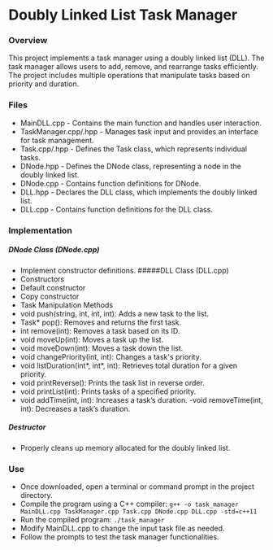 # Doubly Linked List Task Manager

### Overview
This project implements a task manager using a doubly linked list (DLL). The task manager allows users to add, remove, and rearrange tasks efficiently. The project includes multiple operations that manipulate tasks based on priority and duration.

### Files
- MainDLL.cpp - Contains the main function and handles user interaction.
- TaskManager.cpp/.hpp - Manages task input and provides an interface for task management.
- Task.cpp/.hpp - Defines the Task class, which represents individual tasks.
- DNode.hpp - Defines the DNode class, representing a node in the doubly linked list.
- DNode.cpp - Contains function definitions for DNode.
- DLL.hpp - Declares the DLL class, which implements the doubly linked list.
- DLL.cpp - Contains function definitions for the DLL class.

### Implementation
##### DNode Class (DNode.cpp)
- Implement constructor definitions.
#####DLL Class (DLL.cpp)
- Constructors
- Default constructor
- Copy constructor
- Task Manipulation Methods
- void push(string, int, int, int): Adds a new task to the list.
- Task* pop(): Removes and returns the first task.
- int remove(int): Removes a task based on its ID.
- void moveUp(int): Moves a task up the list.
- void moveDown(int): Moves a task down the list.
- void changePriority(int, int): Changes a task's priority.
- void listDuration(int*, int*, int): Retrieves total duration for a given priority.
- void printReverse(): Prints the task list in reverse order.
- void printList(int): Prints tasks of a specified priority.
- void addTime(int, int): Increases a task’s duration.
 -void removeTime(int, int): Decreases a task’s duration.
##### Destructor
- Properly cleans up memory allocated for the doubly linked list.

### Use
- Once downloaded, open a terminal or command prompt in the project directory.
- Compile the program using a C++ compiler:
  `g++ -o task_manager MainDLL.cpp TaskManager.cpp Task.cpp DNode.cpp DLL.cpp -std=c++11`
- Run the compiled program:
  `./task_manager`
- Modify MainDLL.cpp to change the input task file as needed.
- Follow the prompts to test the task manager functionalities.
